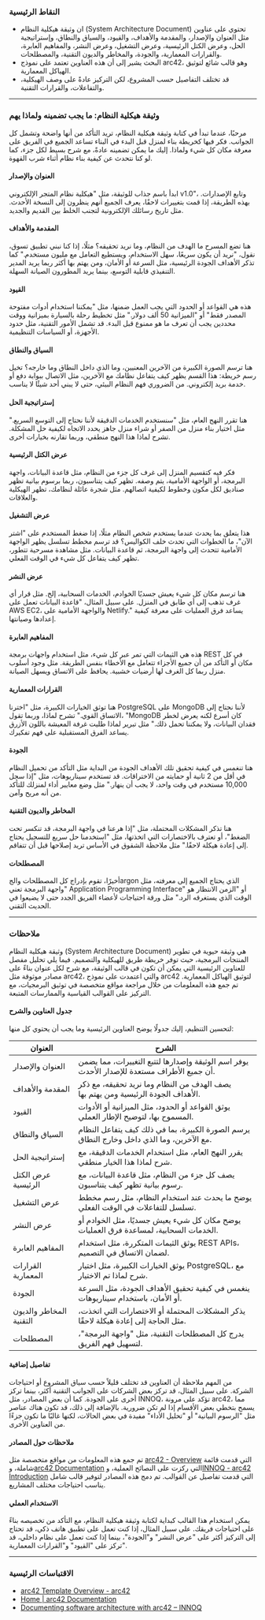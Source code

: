 ### النقاط الرئيسية
- ان وثيقة هيكلية النظام (System Architecture Document) تحتوي على عناوين مثل العنوان والإصدار، والمقدمة والأهداف، والقيود، والسياق والنطاق، وإستراتيجية الحل، وعرض الكتل الرئيسية، وعرض التشغيل، وعرض النشر، والمفاهيم العابرة، والقرارات المعمارية، والجودة، والمخاطر والديون التقنية، والمصطلحات.
- البحث يشير إلى أن هذه العناوين تعتمد على نموذج arc42، وهو قالب شائع لتوثيق الهياكل المعمارية.
- قد تختلف التفاصيل حسب المشروع، لكن التركيز عادةً على وصف الهيكلية، والتفاعلات، والقرارات التقنية.

---

### وثيقة هيكلية النظام: ما يجب تضمينه ولماذا يهم

مرحبًا، عندما تبدأ في كتابة وثيقة هيكلية النظام، تريد التأكد من أنها واضحة وتشمل كل الجوانب. فكر فيها كخريطة بناء لمنزل قبل البدء في البناء تساعد الجميع في الفريق على معرفة مكان كل شيء ولماذا. إليك ما يمكن تضمينه عادةً، مع شرح بسيط لكل جزء، كما لو كنا نتحدث عن كيفية بناء نظام أثناء شرب القهوة.

#### العنوان والإصدار
ابدأ باسم جذاب للوثيقة، مثل "هيكلية نظام المتجر الإلكتروني v1.0"، وتابع الإصدارات. بهذه الطريقة، إذا قمت بتغييرات لاحقًا، يعرف الجميع أنهم ينظرون إلى النسخة الأحدث. مثل تاريخ رسائلك الإلكترونية لتجنب الخلط بين القديم والجديد.

#### المقدمة والأهداف
هنا تضع المسرح ما الهدف من النظام، وما نريد تحقيقه؟ مثلًا، إذا كنا نبني تطبيق تسوق، نقول، "نريد أن يكون سريعًا، سهل الاستخدام، ويستطيع التعامل مع مليون مستخدم." كما تذكر الأهداف الجودة الرئيسية، مثل السرعة أو الأمان، ومن يهتم بها أكثر ربما يريد المدير التنفيذي قابلية التوسع، بينما يريد المطورون الصيانة السهلة.

#### القيود
هذه هي القواعد أو الحدود التي يجب العمل ضمنها، مثل "يمكننا استخدام أدوات مفتوحة المصدر فقط" أو "الميزانية 50 ألف دولار." مثل تخطيط رحلة بالسيارة بميزانية ووقت محددين يجب أن تعرف ما هو ممنوع قبل البدء. قد تشمل الأمور التقنية، مثل حدود الأجهزة، أو السياسات التنظيمية.

#### السياق والنطاق
هنا ترسم الصورة الكبيرة من الآخرين المعنيين، وما الذي داخل النطاق وما خارجه؟ تخيل رسم خريطة: هذا القسم يظهر كيف يتفاعل نظامك مع الآخرين، مثل الاتصال ببوابة دفع أو خدمة بريد إلكتروني. من الضروري فهم النظام البيئي، حتى لا يبني أحد شيئًا لا يناسب.

#### إستراتيجية الحل
هنا تقرر النهج العام، مثل "سنستخدم الخدمات الدقيقة لأننا نحتاج إلى التوسع السريع." مثل اختيار بناء منزل من الصفر أو شراء منزل جاهز يحدد الاتجاه لكيفية حل المشكلة. تشرح لماذا هذا النهج منطقي، وربما تقارنه بخيارات أخرى.

#### عرض الكتل الرئيسية
فكر فيه كتقسيم المنزل إلى غرف كل جزء من النظام، مثل قاعدة البيانات، واجهة البرمجة، أو الواجهة الأمامية، يتم وصفه. تظهر كيف يتناسبون، ربما برسوم بيانية تظهر صناديق لكل مكون وخطوط لكيفية اتصالهم. مثل شجرة عائلة لنظامك، تظهر الهيكلية والعلاقات.

#### عرض التشغيل
هذا يتعلق بما يحدث عندما يستخدم شخص النظام مثلًا، إذا ضغط المستخدم على "اشتر الآن"، ما الخطوات التي تحدث خلف الكواليس؟ قد ترسم مخطط تسلسل يظهر الواجهة الأمامية تتحدث إلى واجهة البرمجة، ثم قاعدة البيانات. مثل مشاهدة مسرحية تتطور، تظهر كيف يتفاعل كل شيء في الوقت الفعلي.

#### عرض النشر
هنا ترسم مكان كل شيء يعيش جسديًا الخوادم، الخدمات السحابية، إلخ. مثل قرار أي غرف تذهب إلى أي طابق في المنزل. على سبيل المثال، "قاعدة البيانات تعمل على AWS EC2، والواجهة الأمامية على Netlify." يساعد فرق العمليات على معرفة كيفية إعدادها وصيانتها.

#### المفاهيم العابرة
هذه هي الثيمات التي تمر عبر كل شيء، مثل استخدام واجهات برمجة REST في كل مكان أو التأكد من أن جميع الأجزاء تتعامل مع الأخطاء بنفس الطريقة. مثل وجود أسلوب منزل ربما كل الغرف لها أرضيات خشبية. يحافظ على الاتساق ويسهل الصيانة.

#### القرارات المعمارية
هنا توثق الخيارات الكبيرة، مثل "اخترنا PostgreSQL على MongoDB لأننا نحتاج إلى الاتساق القوي." تشرح لماذا، وربما تقول، "MongoDB كان أسرع لكنه يعرض لخطر فقدان البيانات، ولا يمكننا تحمل ذلك." مثل تبرير لماذا طليت غرفة المعيشة باللون الأزرق يساعد الفرق المستقبلية على فهم تفكيرك.

#### الجودة
هنا تنغمس في كيفية تحقيق تلك الأهداف الجودة من البداية مثل التأكد من تحميل النظام في أقل من 2 ثانية أو حمايته من الاختراقات. قد تستخدم سيناريوهات، مثل "إذا سجل 10,000 مستخدم في وقت واحد، لا يجب أن ينهار." مثل وضع معايير أداء لمنزلك للتأكد من أنه مريح وآمن.

#### المخاطر والديون التقنية
هنا تذكر المشكلات المحتملة، مثل "إذا هرعنا في واجهة البرمجة، قد تنكسر تحت الضغط"، أو تعترف بالاختصارات التي اتخذتها، مثل "استخدمنا حل سريع للتسجيل يحتاج إلى إعادة هيكلة لاحقًا." مثل ملاحظة الشقوق في الأساس تريد إصلاحها قبل أن تتفاقم.

#### المصطلحات
أخيرًا، تقوم بإدراج كل المصطلحات والجargon الذي يحتاج الجميع إلى معرفته، مثل "واجهة البرمجة تعني Application Programming Interface" أو "الزمن الانتظار هو الوقت الذي يستغرقه الرد." مثل ورقة احتياجات لأعضاء الفريق الجدد حتى لا يضيعوا في الحديث التقني.

---

### ملاحظات 

وثيقة هيكلية النظام (System Architecture Document) هي وثيقة حيوية في تطوير المنتجات البرمجية، حيث توفر خريطة طريق للهيكلية والتصميم. فيما يلي تحليل مفصل للعناوين الرئيسية التي يمكن أن تكون في قالب الوثيقة، مع شرح لكل عنوان بناءً على مصادر موثوقة مثل arc42، والتي اعتمدت على نموذج arc42 لتوثيق الهياكل المعمارية. تم جمع هذه المعلومات من خلال مراجعة مواقع متخصصة في توثيق البرمجيات، مع التركيز على القوالب القياسية والممارسات المتبعة.

#### جدول العناوين والشرح
لتحسين التنظيم، إليك جدولًا يوضح العناوين الرئيسية وما يجب أن يحتوي كل منها:

| **العنوان**                     | **الشرح**                                                                                     |
|----------------------------------|------------------------------------------------------------------------------------------------|
| العنوان والإصدار                | يوفر اسم الوثيقة وإصدارها لتتبع التغييرات، مما يضمن أن جميع الأطراف مستعدة للإصدار الأحدث. |
| المقدمة والأهداف               | يصف الهدف من النظام وما نريد تحقيقه، مع ذكر الأهداف الجودة الرئيسية ومن يهتم بها.         |
| القيود                          | يوثق القواعد أو الحدود، مثل الميزانية أو الأدوات المسموح بها، لتوضيح الإطار العملي.       |
| السياق والنطاق                 | يرسم الصورة الكبيرة، بما في ذلك كيف يتفاعل النظام مع الآخرين، وما الذي داخل وخارج النطاق. |
| إستراتيجية الحل                 | يقرر النهج العام، مثل استخدام الخدمات الدقيقة، مع شرح لماذا هذا الخيار منطقي.             |
| عرض الكتل الرئيسية              | يصف كل جزء من النظام، مثل قاعدة البيانات، مع رسوم بيانية تظهر كيف يتناسبون.               |
| عرض التشغيل                     | يوضح ما يحدث عند استخدام النظام، مثل رسم مخطط تسلسل للتفاعلات في الوقت الفعلي.             |
| عرض النشر                       | يوضح مكان كل شيء يعيش جسديًا، مثل الخوادم أو الخدمات السحابية، لمساعدة فرق العمليات.     |
| المفاهيم العابرة               | يوثق الثيمات المتكررة، مثل استخدام REST APIs، لضمان الاتساق في التصميم.                   |
| القرارات المعمارية             | يوثق الخيارات الكبيرة، مثل اختيار PostgreSQL، مع شرح لماذا تم الاختيار.                   |
| الجودة                         | ينغمس في كيفية تحقيق الأهداف الجودة، مثل السرعة أو الأمان، باستخدام سيناريوهات.            |
| المخاطر والديون التقنية        | يذكر المشكلات المحتملة أو الاختصارات التي اتخذت، مثل الحاجة إلى إعادة هيكلة لاحقًا.       |
| المصطلحات                      | يدرج كل المصطلحات التقنية، مثل "واجهة البرمجة"، لتسهيل فهم الفريق.                       |

#### تفاصيل إضافية
من المهم ملاحظة أن العناوين قد تختلف قليلاً حسب سياق المشروع أو احتياجات الشركة. على سبيل المثال، قد تركز بعض الشركات على الجوانب التقنية أكثر، بينما تركز أخرى على الجودة. كما أن بعض المصادر، مثل INNOQ، تؤكد على مرونة arc42، مما يسمح بتخطي بعض الأقسام إذا لم تكن ضرورية. بالإضافة إلى ذلك، قد تكون هناك عناصر مثل "الرسوم البيانية" أو "تحليل الأداء" مفيدة في بعض الحالات، لكنها غالبًا ما تكون جزءًا من العناوين الأخرى.

#### ملاحظات حول المصادر
تم جمع هذه المعلومات من مواقع متخصصة مثل [arc42 - Overview](https://arc42.org/overview) التي قدمت قائمة شاملة، و[arc42 Documentation](https://docs.arc42.org/home/) التي ركزت على النصائح العملية، و[INNOQ - arc42 Introduction](https://www.innoq.com/en/blog/2022/08/brief-introduction-to-arc42/) التي قدمت تفاصيل عن القوالب. تم دمج هذه المصادر لتوفير قالب شامل يناسب احتياجات مختلف المشاريع.

#### الاستخدام العملي
يمكن استخدام هذا القالب كبداية لكتابة وثيقة هيكلية النظام، مع التأكد من تخصيصه بناءً على احتياجات فريقك. على سبيل المثال، إذا كنت تعمل على تطبيق هاتف ذكي، قد تحتاج إلى التركيز أكثر على "عرض النشر" و"الجودة"، بينما إذا كنت تعمل على نظام داخلي، قد تركز على "القيود" و"القرارات المعمارية".

---

### الاقتباسات الرئيسية
- [arc42 Template Overview - arc42](https://arc42.org/overview)
- [Home | arc42 Documentation](https://docs.arc42.org/home/)
- [Documenting software architecture with arc42 – INNOQ](https://www.innoq.com/en/blog/2022/08/brief-introduction-to-arc42/)